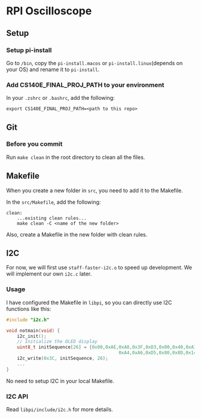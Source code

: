 # RPI Oscilloscope

## Setup

### Setup pi-install
Go to `/bin`, copy the `pi-install.macos` or `pi-install.linux`(depends on your OS) and rename it to `pi-install`.

### Add CS140E_FINAL_PROJ_PATH to your environment
In your `.zshrc` or `.bashrc`, add the following:
```
export CS140E_FINAL_PROJ_PATH=<path to this repo>
```

## Git

### Before you commit
Run `make clean` in the root directory to clean all the files.

## Makefile

When you create a new folder in `src`, you need to add it to the Makefile.

In the `src/Makefile`, add the following:
```
clean:
    ...existing clean rules...
	make clean -C <name of the new folder>
```

Also, create a Makefile in the new folder with clean rules.

## I2C

For now, we will first use `staff-faster-i2c.o` to speed up development. We will implement our own `i2c.c` later.

### Usage
I have configured the Makefile in `libpi`, so you can directly use I2C functions like this:
```c
#include "i2c.h"

void notmain(void) {
    i2c_init();
    // Initialize the OLED display
    uint8_t initSequence[26] = {0x00,0xAE,0xA8,0x3F,0xD3,0x00,0x40,0xA1,0xC8,0xDA,0x12,0x81,0x7F,
                                          0xA4,0xA6,0xD5,0x80,0x8D,0x14,0xD9,0x22,0xD8,0x30,0x20,0x00,0xAF};
    i2c_write(0x3C, initSequence, 26);
    ...
}
```
No need to setup I2C in your local Makefile.

### I2C API
Read `libpi/include/i2c.h` for more details.




